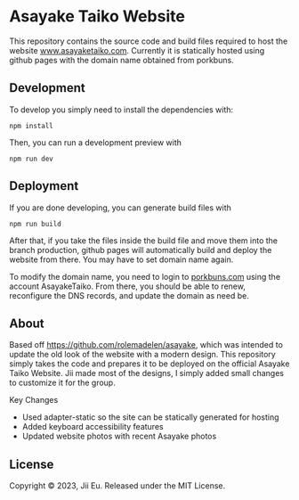 # Asayake Taiko Website
This repository contains the source code and build files required to host the website www.asayaketaiko.com. Currently it is statically hosted using github pages with the domain name obtained from porkbuns. 

## Development
To develop you simply need to install the dependencies with:
```
npm install
```
Then, you can run a development preview with
```
npm run dev
```

## Deployment
If you are done developing, you can generate build files with 
```
npm run build
```
After that, if you take the files inside the build file and move them into the branch production, github pages will automatically build and deploy the website from there. You may have to set domain name again.

To modify the domain name, you need to login to [porkbuns.com](porkbuns.com) using the account AsayakeTaiko. From there, you should be able to renew, reconfigure the DNS records, and update the domain as need be.

## About
Based off https://github.com/rolemadelen/asayake, which was intended to update the old look of the website with a modern design. This repository simply takes the code and prepares it to be deployed on the official Asayake Taiko Website. Jii made most of the designs, I simply added small changes to customize it for the group.

Key Changes
- Used adapter-static so the site can be statically generated for hosting
- Added keyboard accessibility features
- Updated website photos with recent Asayake photos

## License
Copyright © 2023, Jii Eu. Released under the MIT License.